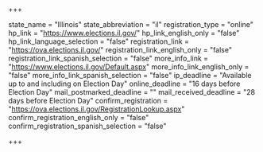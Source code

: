+++

state_name = "Illinois"
state_abbreviation = "il"
registration_type = "online"
hp_link = "https://www.elections.il.gov/"
hp_link_english_only = "false"
hp_link_language_selection = "false"
registration_link = "https://ova.elections.il.gov/"
registration_link_english_only = "false"
registration_link_spanish_selection = "false"
more_info_link = "https://www.elections.il.gov/Default.aspx"
more_info_link_english_only = "false"
more_info_link_spanish_selection = "false"
ip_deadline = "Available up to and including on Election Day"
online_deadline = "16 days before Election Day"
mail_postmarked_deadline = ""
mail_received_deadline = "28 days before Election Day"
confirm_registration = "https://ova.elections.il.gov/RegistrationLookup.aspx"
confirm_registration_english_only = "false"
confirm_registration_spanish_selection = "false"

+++